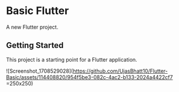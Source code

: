 # Basic Flutter

A new Flutter project.

## Getting Started

This project is a starting point for a Flutter application.

![Screenshot_1708529028](https://github.com/UjasBhatt10/Flutter-Basic/assets/114408820/954f5be3-082c-4ac2-b133-2024a4422cf7  =250x250)

